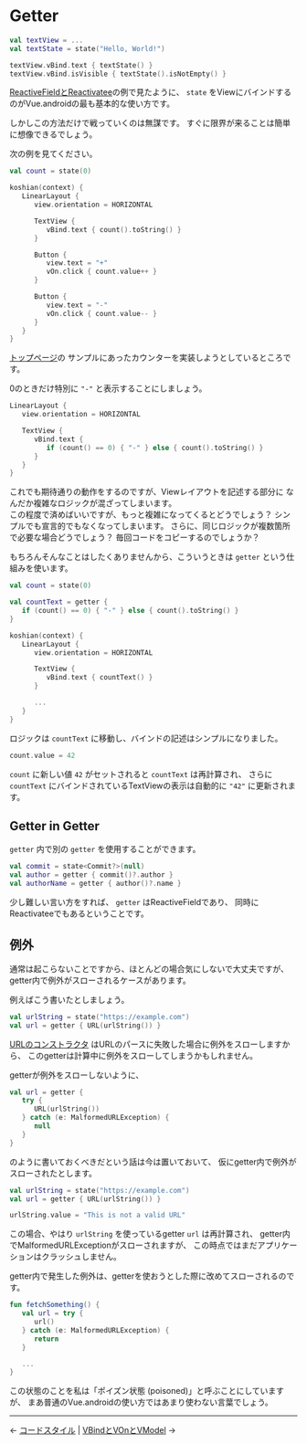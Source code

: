 
Getter
================================================================================

```kotlin
val textView = ...
val textState = state("Hello, World!")

textView.vBind.text { textState() }
textView.vBind.isVisible { textState().isNotEmpty() }
```
[ReactiveFieldとReactivatee](ReactiveFields-and-Reactivatees.md)の例で見たように、
`state` をViewにバインドするのがVue.androidの最も基本的な使い方です。

しかしこの方法だけで戦っていくのは無謀です。
すぐに限界が来ることは簡単に想像できるでしょう。

次の例を見てください。
```kotlin
val count = state(0)

koshian(context) {
   LinearLayout {
      view.orientation = HORIZONTAL

      TextView {
         vBind.text { count().toString() }
      }

      Button {
         view.text = "+"
         vOn.click { count.value++ }
      }

      Button {
         view.text = "-"
         vOn.click { count.value-- }
      }
   }
}
```
[トップページ](https://github.com/wcaokaze/Vue.android/blob/master/README-ja.md)の
サンプルにあったカウンターを実装しようとしているところです。

0のときだけ特別に `"-"` と表示することにしましょう。
```kotlin
LinearLayout {
   view.orientation = HORIZONTAL

   TextView {
      vBind.text {
         if (count() == 0) { "-" } else { count().toString() }
      }
   }
}
```
これでも期待通りの動作をするのですが、Viewレイアウトを記述する部分に
なんだか複雑なロジックが混ざってしまいます。  
この程度で済めばいいですが、もっと複雑になってくるとどうでしょう？
シンプルでも宣言的でもなくなってしまいます。
さらに、同じロジックが複数箇所で必要な場合どうでしょう？
毎回コードをコピーするのでしょうか？

もちろんそんなことはしたくありませんから、こういうときは
`getter` という仕組みを使います。
```kotlin
val count = state(0)

val countText = getter {
   if (count() == 0) { "-" } else { count().toString() }
}

koshian(context) {
   LinearLayout {
      view.orientation = HORIZONTAL

      TextView {
         vBind.text { countText() }
      }

      ...
   }
}
```
ロジックは `countText` に移動し、バインドの記述はシンプルになりました。

```kotlin
count.value = 42
```
`count` に新しい値 `42` がセットされると `countText` は再計算され、
さらに `countText` にバインドされているTextViewの表示は自動的に `"42"` に更新されます。


Getter in Getter
--------------------------------------------------------------------------------

`getter` 内で別の `getter` を使用することができます。

```kotlin
val commit = state<Commit?>(null)
val author = getter { commit()?.author }
val authorName = getter { author()?.name }
```

少し難しい言い方をすれば、 `getter` はReactiveFieldであり、
同時にReactivateeでもあるということです。


例外
--------------------------------------------------------------------------------

通常は起こらないことですから、ほとんどの場合気にしないで大丈夫ですが、
getter内で例外がスローされるケースがあります。

例えばこう書いたとしましょう。
```kotlin
val urlString = state("https://example.com")
val url = getter { URL(urlString()) }
```
[URLのコンストラクタ](https://docs.oracle.com/javase/jp/8/docs/api/java/net/URL.html#URL-java.lang.String-)
はURLのパースに失敗した場合に例外をスローしますから、
このgetterは計算中に例外をスローしてしまうかもしれません。

getterが例外をスローしないように、
```kotlin
val url = getter {
   try {
      URL(urlString())
   } catch (e: MalformedURLException) {
      null
   }
}
```
のように書いておくべきだという話は今は置いておいて、
仮にgetter内で例外がスローされたとします。

```kotlin
val urlString = state("https://example.com")
val url = getter { URL(urlString()) }

urlString.value = "This is not a valid URL"
```
この場合、やはり `urlString` を使っているgetter `url` は再計算され、
getter内でMalformedURLExceptionがスローされますが、
この時点ではまだアプリケーションはクラッシュしません。

getter内で発生した例外は、getterを使おうとした際に改めてスローされるのです。
```kotlin
fun fetchSomething() {
   val url = try {
      url()
   } catch (e: MalformedURLException) {
      return
   }

   ...
}
```
この状態のことを私は「ポイズン状態 (poisoned)」と呼ぶことにしていますが、
まあ普通のVue.androidの使い方ではあまり使わない言葉でしょう。


* * * * * * * * * * * * * * * * * * * * * * * * * * * * * * * * * * * * * * * *

← [コードスタイル](CodeStyleRecommendation.md)  |  [VBindとVOnとVModel](VBind-and-VOn-and-VModel.md) →

